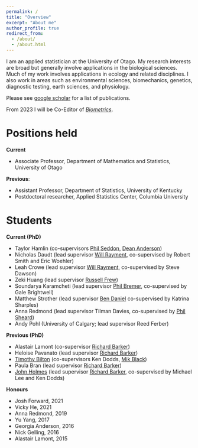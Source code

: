 ```yaml
---
permalink: /
title: "Overview"
excerpt: "About me"
author_profile: true
redirect_from: 
  - /about/
  - /about.html
---
```


I am an applied statistician at the University of Otago.  My research interests are broad but generally involve applications in the biological sciences.  Much of my work involves applications in ecology and related disciplines.  I also work in areas such as environmental sciences, biomechanics, genetics, diagnostic testing, earth sciences, and physiology.  

Please see [google scholar](https://scholar.google.com/citations?user=8B9cr68AAAAJ&hl=en&oi=ao) for a list of publications.

From 2023 I will be Co-Editor of [_Biometrics_](https://onlinelibrary.wiley.com/journal/15410420).  




Positions held
======

**Current** 
- Associate Professor, Department of Mathematics and Statistics, University of Otago

**Previous**: 
- Assistant Professor, Department of Statistics, University of Kentucky
- Postdoctoral researcher, Applied Statistics Center, Columbia University


Students
=======

**Current (PhD)**
- Taylor Hamlin (co-supervisors [Phil Seddon](https://www.otago.ac.nz/zoology/staff/otago008934.html), [Dean Anderson](https://www.landcareresearch.co.nz/about/people/staff-details?id=YW5kZXJzb25k))
- Nicholas Daudt (lead supervisor [Will Rayment](https://www.otago.ac.nz/marinescience/people/staff/willrayment.html), co-supervised by Robert Smith and Eric Woehler)
- Leah Crowe (lead supervisor [Will Rayment](https://www.otago.ac.nz/marinescience/people/staff/willrayment.html), co-supervised by Steve Dawson)
- Zeki Huang (lead supervisor [Russell Frew](https://www.otago.ac.nz/chemistry/people/otago668203.html))
- Soundarya Karamcheti (lead supervisor [Phil Bremer](https://www.otago.ac.nz/food-science/staff/otago081267.html), co-supervised by Gale Brightwell)
- Matthew Strother (lead supervisor [Ben Daniel](https://www.otago.ac.nz/hedc/people/otago615493.html) co-supervised by Katrina Sharples)
- Anna Redmond (lead supervisor Tilman Davies, co-supervised by [Phil Sheard](https://www.otago.ac.nz/bhrc/staff/otago040510.html))
- Andy Pohl (University of Calgary; lead supervisor Reed Ferber)


**Previous (PhD)**
- Alastair Lamont (co-supervisor [Richard Barker](https://www.otago.ac.nz/sciences/contacts/pvc-office/index.html#PVC))
- Heloise Pavanato (lead supervisor [Richard Barker](https://www.otago.ac.nz/sciences/contacts/pvc-office/index.html#PVC))
- [Timothy Bilton](https://www.otago.ac.nz/sciences/research/student/index.html#2020theses) (co-supervisors Ken Dodds, [Mik Black](https://www.otago.ac.nz/biochemistry/people/profile/index.html?id=352]))
- Paula Bran (lead supervisor [Richard Barker](https://www.otago.ac.nz/sciences/contacts/pvc-office/index.html#PVC))
- [John Holmes](https://www.otago.ac.nz/sciences/research/student/index.html#2018theses) (lead supervisor [Richard Barker](https://www.otago.ac.nz/sciences/contacts/pvc-office/index.html#PVC), co-supervised by Michael Lee and Ken Dodds)

**Honours**
- Josh Forward, 2021
- Vicky He, 2021
- Anna Redmond, 2019
- Yu Yang, 2017
- Georgia Anderson, 2016
- Nick Gelling, 2016
- Alastair Lamont, 2015